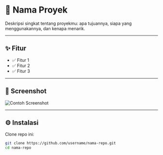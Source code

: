 # 🚀 Nama Proyek

Deskripsi singkat tentang proyekmu: apa tujuannya, siapa yang menggunakannya, dan kenapa menarik.

---

## ✨ Fitur

- ✅ Fitur 1
- ✅ Fitur 2
- ✅ Fitur 3

---

## 📸 Screenshot

![Contoh Screenshot](./screenshot.png)

---

## ⚙️ Instalasi

Clone repo ini:

```bash
git clone https://github.com/username/nama-repo.git
cd nama-repo
